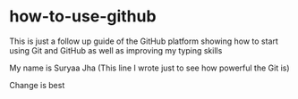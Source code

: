 # how-to-use-github
This is just a follow up guide of the GitHub platform showing how to start using Git and GitHub as well as improving my typing skills

My name is Suryaa Jha
(This line I wrote just to see how powerful the Git is)

Change is best

